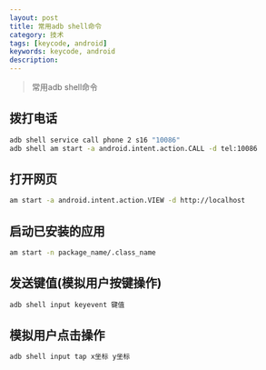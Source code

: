 ```yaml
---
layout: post
title: 常用adb shell命令
category: 技术
tags: [keycode, android]
keywords: keycode, android
description: 
---
```


> 常用adb shell命令

## 拨打电话

```bash
adb shell service call phone 2 s16 "10086"
adb shell am start -a android.intent.action.CALL -d tel:10086
```

## 打开网页

```bash
am start -a android.intent.action.VIEW -d http://localhost
```

## 启动已安装的应用

```bash
am start -n package_name/.class_name
```

## 发送键值(模拟用户按键操作)

```bash
adb shell input keyevent 键值
```

## 模拟用户点击操作

```bash
adb shell input tap x坐标 y坐标
```
